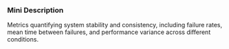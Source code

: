 ### Mini Description

Metrics quantifying system stability and consistency, including failure rates, mean time between failures, and performance variance across different conditions.
